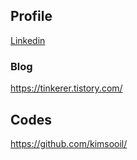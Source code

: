 ## Profile
[Linkedin](https://www.linkedin.com/in/kimsooil/)

### Blog
https://tinkerer.tistory.com/

## Codes
https://github.com/kimsooil/
